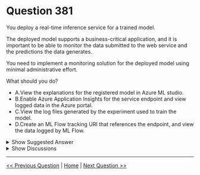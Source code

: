 # Question 381

You deploy a real-time inference service for a trained model.

The deployed model supports a business-critical application, and it is important to be able to monitor the data submitted to the web service and the predictions the data generates.

You need to implement a monitoring solution for the deployed model using minimal administrative effort.

What should you do?

- A.View the explanations for the registered model in Azure ML studio.
- B.Enable Azure Application Insights for the service endpoint and view logged data in the Azure portal.
- C.View the log files generated by the experiment used to train the model.
- D.Create an ML Flow tracking URI that references the endpoint, and view the data logged by ML Flow.

<details>
  <summary>Show Suggested Answer</summary>

<strong>B</strong><br>

</details>

<details>
  <summary>Show Discussions</summary>

<blockquote><p><strong>jefimija</strong> <code>(Thu 24 Oct 2024 06:59)</code> - <em>Upvotes: 1</em></p><p>I also thought it was D, but it is B for real time and endpoint</p></blockquote>
<blockquote><p><strong>james2033</strong> <code>(Thu 12 Oct 2023 10:04)</code> - <em>Upvotes: 1</em></p><p>Question keyword &#x27;it is important to be able to monitor

- the data submitted to the web service and

- the predictions the data generates&#x27;

New GUI is item &#x27;Application Insights diagnostics&#x27; with toggle button &#x27;Enabled&#x27;. You can practise with sample model Sample PyTorch model https://www.kaggle.com/code/xiedaicheng/download-pytorch-model/output
, upload, then create new deployment, then see this option at step 2.</p></blockquote>

<blockquote><p><strong>phdykd</strong> <code>(Wed 22 Feb 2023 19:47)</code> - <em>Upvotes: 2</em></p><p>B. To implement a monitoring solution for the deployed model that supports a business-critical application and requires minimal administrative effort, the best option is to enable Azure Application Insights for the service endpoint and view logged data in the Azure portal.

Option B, to enable Azure Application Insights for the deployed model, provides a scalable and cost-effective way to monitor the data submitted to the web service and the predictions generated by the data. Azure Application Insights can be easily integrated into Azure Machine Learning and provides powerful analytics tools for tracking and analyzing usage, performance, and errors in real-time. With Azure Application Insights, you can quickly identify and troubleshoot issues, and you can set up alerts to notify you when specific events occur. ACD do not provide real-time monitoring capabilities for the deployed model.</p></blockquote>

<blockquote><p><strong>BTAB</strong> <code>(Fri 13 Jan 2023 02:25)</code> - <em>Upvotes: 3</em></p><p>I don&#x27;t think this can be B because App Insights will now show prediction information, only utilization/traffic etc.

The answer has to be D. Review https://learn.microsoft.com/en-us/azure/machine-learning/v1/how-to-use-mlflow?tabs=azuremlsdk#track-runs-running-on-azure-machine-learning</p></blockquote>

<blockquote><p><strong>synapse</strong> <code>(Sun 13 Mar 2022 02:45)</code> - <em>Upvotes: 4</em></p><p>B is the correct answer. Only App Insights can be used here. The question does not talk about MlfLow model. So D is not in question.</p></blockquote>
<blockquote><p><strong>ranjsi01</strong> <code>(Tue 25 Jan 2022 09:59)</code> - <em>Upvotes: 2</em></p><p>D is correct. B provides mostly telemetry data about the service itself.</p></blockquote>
<blockquote><p><strong>BleadFast</strong> <code>(Mon 15 Mar 2021 13:14)</code> - <em>Upvotes: 2</em></p><p>I think both B and D could work but B is easier to setup</p></blockquote>
<blockquote><p><strong>dushmantha</strong> <code>(Mon 30 Aug 2021 05:32)</code> - <em>Upvotes: 1</em></p><p>I guess minimum administrative effort means that...</p></blockquote>

</details>

---

[<< Previous Question](question_380.md) | [Home](../index.md) | [Next Question >>](question_382.md)
